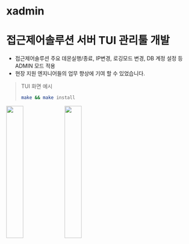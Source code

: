# xadmin

# 접근제어솔루션 서버 TUI 관리툴 개발
- 접근제어솔루션 주요 데몬실행/종료, IP변경, 로깅모드 변경, DB 계정 설정 등 ADMIN 모드 적용
- 현장 지원 엔지니어들의 업무 향상에 기여 할 수 있었습니다.

> TUI 화면 예시
> ```sh
> make && make install
> ```

<div>
<img src="https://user-images.githubusercontent.com/48572149/103554696-aad3ee00-4ef2-11eb-9066-32ec8970ec26.png" width="30%"></img>
<img src="https://user-images.githubusercontent.com/48572149/103554806-d48d1500-4ef2-11eb-9092-0a7cd4b17c3f.png" width="30%"></img>
</div>
